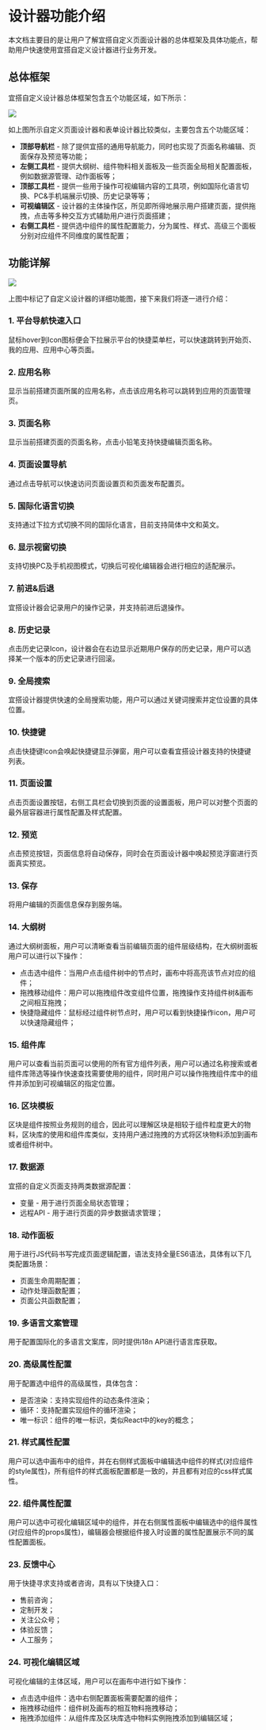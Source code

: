 # 设计器功能介绍
本文档主要目的是让用户了解宜搭自定义页面设计器的总体框架及具体功能点，帮助用户快速使用宜搭自定义设计器进行业务开发。

## 总体框架
宜搭自定义设计器总体框架包含五个功能区域，如下所示：

![](https://img.alicdn.com/imgextra/i3/O1CN01mzEfjo1dxoyPBPVj3_!!6000000003803-2-tps-3582-2016.png)

如上图所示自定义页面设计器和表单设计器比较类似，主要包含五个功能区域：
* **顶部导航栏** - 除了提供宜搭的通用导航能力，同时也实现了页面名称编辑、页面保存及预览等功能；
* **左侧工具栏** - 提供大纲树、组件物料相关面板及一些页面全局相关配置面板，例如数据源管理、动作面板等；
* **顶部工具栏** - 提供一些用于操作可视编辑内容的工具项，例如国际化语言切换、PC&手机端展示切换、历史记录等等；
* **可视编辑区** - 设计器的主体操作区，所见即所得地展示用户搭建页面，提供拖拽，点击等多种交互方式辅助用户进行页面搭建；
* **右侧工具栏** - 提供选中组件的属性配置能力，分为属性、样式、高级三个面板分别对应组件不同维度的属性配置；

## 功能详解
![](https://img.alicdn.com/imgextra/i1/O1CN019H2iC728OKMxr06Xg_!!6000000007922-2-tps-2580-1556.png)

上图中标记了自定义设计器的详细功能图，接下来我们将逐一进行介绍：
### 1. 平台导航快速入口
鼠标hover到Icon图标便会下拉展示平台的快捷菜单栏，可以快速跳转到开始页、我的应用、应用中心等页面。

### 2. 应用名称
显示当前搭建页面所属的应用名称，点击该应用名称可以跳转到应用的页面管理页。

### 3. 页面名称
显示当前搭建页面的页面名称，点击小铅笔支持快捷编辑页面名称。

### 4. 页面设置导航
通过点击导航可以快速访问页面设置页和页面发布配置页。

### 5. 国际化语言切换
支持通过下拉方式切换不同的国际化语言，目前支持简体中文和英文。

### 6. 显示视窗切换
支持切换PC及手机视图模式，切换后可视化编辑器会进行相应的适配展示。

### 7. 前进&后退
宜搭设计器会记录用户的操作记录，并支持前进后退操作。

### 8. 历史记录
点击历史记录Icon，设计器会在右边显示近期用户保存的历史记录，用户可以选择某一个版本的历史记录进行回滚。

### 9. 全局搜索
宜搭设计器提供快速的全局搜索功能，用户可以通过关键词搜索并定位设置的具体位置。

### 10. 快捷键
点击快捷键Icon会唤起快捷键显示弹窗，用户可以查看宜搭设计器支持的快捷键列表。

### 11. 页面设置
点击页面设置按钮，右侧工具栏会切换到页面的设置面板，用户可以对整个页面的最外层容器进行属性配置及样式配置。

### 12. 预览
点击预览按钮，页面信息将自动保存，同时会在页面设计器中唤起预览浮窗进行页面真实预览。

### 13. 保存
将用户编辑的页面信息保存到服务端。

### 14. 大纲树
通过大纲树面板，用户可以清晰查看当前编辑页面的组件层级结构，在大纲树面板用户可以进行以下操作：
* 点击选中组件：当用户点击组件树中的节点时，画布中将高亮该节点对应的组件；
* 拖拽移动组件：用户可以拖拽组件改变组件位置，拖拽操作支持组件树&画布之间相互拖拽；
* 快捷隐藏组件：鼠标经过组件树节点时，用户可以看到快捷操作icon，用户可以快速隐藏组件；

### 15. 组件库
用户可以查看当前页面可以使用的所有官方组件列表，用户可以通过名称搜索或者组件库筛选等操作快速查找需要使用的组件，同时用户可以操作拖拽组件库中的组件并添加到可视编辑区的指定位置。

### 16. 区块模板
区块是组件按照业务规则的组合，因此可以理解区块是相较于组件粒度更大的物料，区块库的使用和组件库类似，支持用户通过拖拽的方式将区块物料添加到画布或者组件树中。

### 17. 数据源
宜搭的自定义页面支持两类数据源配置：
* 变量 - 用于进行页面全局状态管理；
* 远程API - 用于进行页面的异步数据请求管理；

### 18. 动作面板
用于进行JS代码书写完成页面逻辑配置，语法支持全量ES6语法，具体有以下几类配置场景：
* 页面生命周期配置；
* 动作处理函数配置；
* 页面公共函数配置；

### 19. 多语言文案管理
用于配置国际化的多语言文案库，同时提供i18n API进行语言库获取。

### 20. 高级属性配置
用于配置选中组件的高级属性，具体包含：
* 是否渲染：支持实现组件的动态条件渲染；
* 循环：支持配置实现组件的循环渲染；
* 唯一标识：组件的唯一标识，类似React中的key的概念；

### 21. 样式属性配置
用户可以选中画布中的组件，并在右侧样式面板中编辑选中组件的样式(对应组件的style属性)，所有组件的样式面板配置都是一致的，并且都有对应的css样式属性。

### 22. 组件属性配置
用户可以选中可视化编辑区域中的组件，并在右侧属性面板中编辑选中的组件属性(对应组件的props属性)，编辑器会根据组件接入时设置的属性配置展示不同的属性配置面板。

### 23. 反馈中心
用于快捷寻求支持或者咨询，具有以下快捷入口：
* 售前咨询；
* 定制开发；
* 关注公众号；
* 体验反馈；
* 人工服务；

### 24. 可视化编辑区域
可视化编辑的主体区域，用户可以在画布中进行如下操作：
* 点击选中组件：选中右侧配置面板需要配置的组件；
* 拖拽移动组件：组件树及画布的相互物料拖拽移动；
* 拖拽添加组件：从组件库及区块库选中物料实例拖拽添加到编辑区域；
